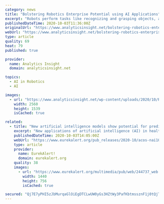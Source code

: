 ```yaml
---
category: news
title: "Bolstering Robotics Enterprise Potential using AI Applications"
excerpt: "Robots perform tasks like recognizing and grasping objects, automating its navigation and understanding human language with the unveiling of Artificial Intelligence (AI) applications in its system."
publishedDateTime: 2020-10-03T11:36:00Z
originalUrl: "https://www.analyticsinsight.net/bolstering-robotics-enterprise-potential-using-ai-applications/"
webUrl: "https://www.analyticsinsight.net/bolstering-robotics-enterprise-potential-using-ai-applications/"
type: article
quality: 69
heat: 79
published: true

provider:
  name: Analytics Insight
  domain: analyticsinsight.net

topics:
  - AI in Robotics
  - AI

images:
  - url: "https://www.analyticsinsight.net/wp-content/uploads/2020/10/Robotics.jpeg"
    width: 2560
    height: 1539
    isCached: true

related:
  - title: "New artificial intelligence models show potential for predicting outcomes"
    excerpt: "New applications of artificial intelligence (AI) in health care settings have shown early success in improving survival and outcomes in traffic accident victims transported by ambulance and in predicting survival after liver transplantation."
    publishedDateTime: 2020-10-03T14:05:00Z
    webUrl: "https://www.eurekalert.org/pub_releases/2020-10/acos-nai100120.php"
    type: article
    provider:
      name: EurekAlert!
      domain: eurekalert.org
    quality: 38
    images:
      - url: "https://www.eurekalert.org/multimedia/pub/web/244737_web.jpg"
        width: 1440
        height: 756
        isCached: true

secured: "Qj7E7yPHI5zJbMurqaGlOiEgDTCLwUW0yGs3HZtWy3PafKbtmssznF1j0tQjTyh+xGsbP03ya9OUzR7EHozScdwOZlBYM18lFixh8b6ai/vf6L1FVKAdxoxitwY3kiJxZNxLJf+SNDpXL5aVkWF5fDLZLVhwpPicRBp1LY5uQjI37DLFK68l3Jp52BPnqZneJivK5QsEm2X/eIHPRU0g2PQtMatDWpGiMmHqO7RoXBF/NWWKgXKM+oydcKvnsEpORg3B3NFQcvyGX4ltJTrn+2F1XxarYYG5cSk9ySsW7lI8GaX4p+W6UTMLD+IR/4EhKLk4S2yy14xGJMFaSycJRz0kuw4TAX+LR15zFE1JK4k=;aTJkrkUsHIliA3MQJQKLBw=="
---
```


